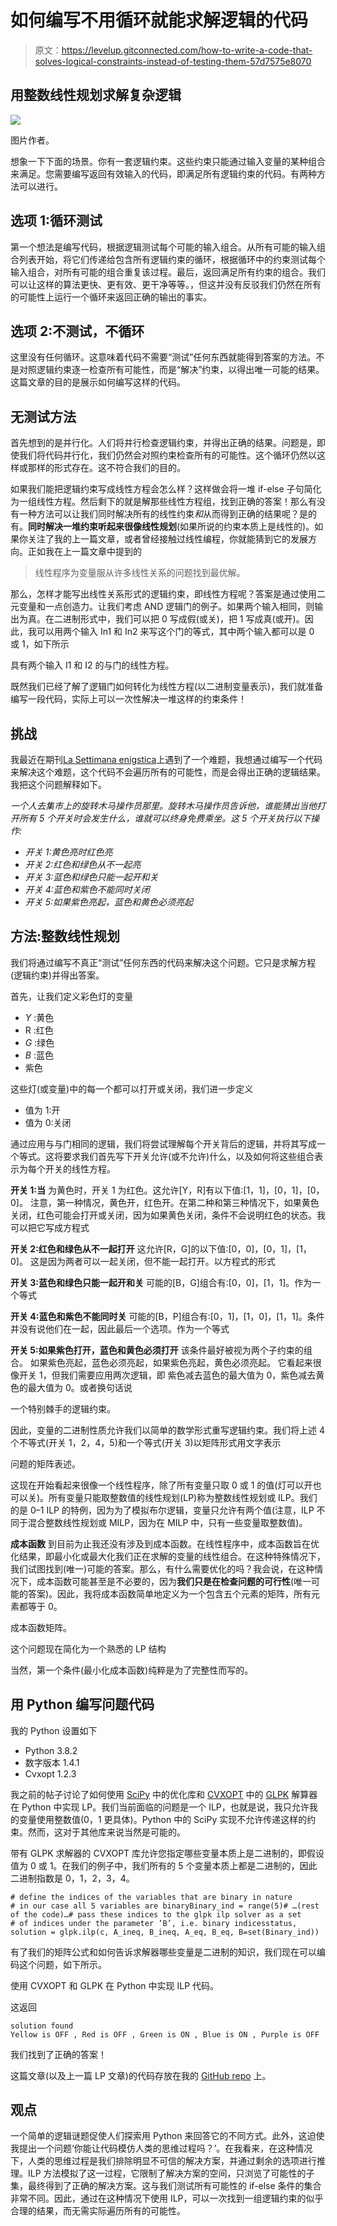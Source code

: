 # 如何编写不用循环就能求解逻辑的代码

> 原文：<https://levelup.gitconnected.com/how-to-write-a-code-that-solves-logical-constraints-instead-of-testing-them-57d7575e8070>

## 用整数线性规划求解复杂逻辑

![](img/f7c3b636d2a95d187ad3555099ec22f8.png)

图片作者。

想象一下下面的场景。你有一套逻辑约束。这些约束只能通过输入变量的某种组合来满足。您需要编写返回有效输入的代码，即满足所有逻辑约束的代码。有两种方法可以进行。

## **选项 1:循环测试**

第一个想法是编写代码，根据逻辑测试每个可能的输入组合。从所有可能的输入组合列表开始，将它们传递给包含所有逻辑约束的循环，根据循环中的约束测试每个输入组合，对所有可能的组合重复该过程。最后，返回满足所有约束的组合。我们可以让这样的算法更快、更有效、更干净等等。，但这并没有反驳我们仍然在所有的可能性上运行一个循环来返回正确的输出的事实。

## **选项 2:不测试，不循环**

这里没有任何循环。这意味着代码不需要“测试”任何东西就能得到答案的方法。不是对照逻辑约束逐一检查所有可能性，而是“解决”约束，以得出唯一可能的结果。这篇文章的目的是展示如何编写这样的代码。

## 无测试方法

首先想到的是并行化。人们将并行检查逻辑约束，并得出正确的结果。问题是，即使我们将代码并行化，我们仍然会对照约束检查所有的可能性。这个循环仍然以这样或那样的形式存在。这不符合我们的目的。

如果我们能把逻辑约束写成线性方程会怎么样？这样做会将一堆 if-else 子句简化为一组线性方程。然后剩下的就是解那些线性方程组，找到正确的答案！那么有没有一种方法可以让我们同时解决所有的线性约束*和*从而得到正确的结果呢？是的有。**同时解决一堆约束听起来很像线性规划**(如果所说的约束本质上是线性的)。如果你关注了我的上一篇文章，或者曾经接触过线性编程，你就能猜到它的发展方向。正如我在上一篇文章中提到的

> 线性程序为变量服从许多线性关系的问题找到最优解。

那么，怎样才能写出线性关系形式的逻辑约束，即线性方程呢？答案是通过使用二元变量和一点创造力。让我们考虑 AND 逻辑门的例子。如果两个输入相同，则输出为真。在二进制形式中，我们可以把 0 写成假(或关)，把 1 写成真(或开)。因此，我可以用两个输入 In1 和 In2 来写这个门的等式，其中两个输入都可以是 0 或 1，如下所示

具有两个输入 I1 和 I2 的与门的线性方程。

既然我们已经了解了逻辑门如何转化为线性方程(以二进制变量表示)，我们就准备编写一段代码，实际上可以一次性解决一堆这样的约束条件！

## 挑战

我最近在期刊[La Settimana enigstica](https://www.lasettimanaenigmistica.com/index.html?m=site)上遇到了一个难题，我想通过编写一个代码来解决这个难题，这个代码不会遍历所有的可能性，而是会得出正确的逻辑结果。我把这个问题解释如下。

*一个人去集市上的旋转木马操作员那里。旋转木马操作员告诉他，谁能猜出当他打开所有 5 个开关时会发生什么，谁就可以终身免费乘坐。这 5 个开关执行以下操作:*

*   *开关 1:黄色亮时红色亮*
*   *开关 2:红色和绿色从不一起亮*
*   *开关 3:蓝色和绿色只能一起开和关*
*   *开关 4:蓝色和紫色不能同时关闭*
*   *开关 5:如果紫色亮起，蓝色和黄色必须亮起*

## 方法:整数线性规划

我们将通过编写不真正“测试”任何东西的代码来解决这个问题。它只是求解方程(逻辑约束)并得出答案。

首先，让我们定义彩色灯的变量

*   *Y* :黄色
*   R :红色
*   *G* :绿色
*   *B* :蓝色
*   紫色

这些灯(或变量)中的每一个都可以打开或关闭，我们进一步定义

*   值为 1:开
*   值为 0:关闭

通过应用与与门相同的逻辑，我们将尝试理解每个开关背后的逻辑，并将其写成一个等式。这将要求我们首先写下开关允许(或不允许)什么，以及如何将这些组合表示为每个开关的线性方程。

**开关 1:当** 为黄色时，开关 1 为红色。这允许[Y，R]有以下值:[1，1]，[0，1]，[0，0]。
注意，第一种情况，黄色开，红色开。在第二种和第三种情况下，如果黄色关闭，红色可能会打开或关闭，因为如果黄色关闭，条件不会说明红色的状态。我可以把它写成方程式

**开关 2:红色和绿色从不一起打开** 这允许[R，G]的以下值:[0，0]，[0，1]，[1，0]。
这是因为两者可以一起关闭，但不能一起打开。以方程式的形式

**开关 3:蓝色和绿色只能一起开和关** 可能的[B，G]组合有:[0，0]，[1，1]。作为一个等式

**开关 4:蓝色和紫色不能同时关** 可能的[B，P]组合有:[0，1]，[1，0]，[1，1]。条件并没有说他们在一起，因此最后一个选项。作为一个等式

**开关 5:如果紫色打开，蓝色和黄色必须打开** 该条件最好被视为两个子约束的组合。
如果紫色亮起，蓝色必须亮起，如果紫色亮起，黄色必须亮起。
它看起来很像开关 1，但我们需要应用两次逻辑，即
紫色减去蓝色的最大值为 0，紫色减去黄色的最大值为 0。或者换句话说

一个特别棘手的逻辑约束。

因此，变量的二进制性质允许我们以简单的数学形式重写逻辑约束。我们将上述 4 个不等式(开关 1，2，4，5)和一个等式(开关 3)以矩阵形式用文字表示

问题的矩阵表述。

这现在开始看起来很像一个线性程序，除了所有变量只取 0 或 1 的值(灯可以开也可以关)。所有变量只能取整数值的线性规划(LP)称为整数线性规划或 ILP。我们的是 0–1 ILP 的特例，因为为了模拟布尔逻辑，变量只允许有两个值(注意，ILP 不同于混合整数线性规划或 MILP，因为在 MILP 中，只有一些变量取整数值)。

**成本函数** 到目前为止我还没有涉及到成本函数。在线性程序中，成本函数旨在优化结果，即最小化或最大化我们正在求解的变量的线性组合。在这种特殊情况下，我们试图找到(唯一)可能的答案。那么，有什么需要优化的吗？我会说，在这种情况下，成本函数可能甚至是不必要的，因为**我们只是在检查问题的可行性**(唯一可能的答案)。因此，我将成本函数简单地定义为一个包含五个元素的矩阵，所有元素都等于 0。

成本函数矩阵。

这个问题现在简化为一个熟悉的 LP 结构

当然，第一个条件(最小化成本函数)纯粹是为了完整性而写的。

## 用 Python 编写问题代码

我的 Python 设置如下

*   Python 3.8.2
*   数字版本 1.4.1
*   Cvxopt 1.2.3

我之前的帖子讨论了如何使用 [SciPy](https://docs.scipy.org/doc/scipy/reference/generated/scipy.optimize.linprog.html) 中的优化库和 [CVXOPT](http://cvxopt.org) 中的 [GLPK](https://www.gnu.org/software/glpk/) 解算器在 Python 中实现 LP。我们当前面临的问题是一个 ILP，也就是说，我只允许我的变量使用整数值(0，1 更具体)。Python 中的 SciPy 实现不允许传递这样的约束。然而，这对于其他库来说当然是可能的。

带有 GLPK 求解器的 CVXOPT 库允许您指定哪些变量本质上是二进制的，即假设值为 0 或 1。在我们的例子中，我们所有的 5 个变量本质上都是二进制的，因此二进制指数是 0，1，2，3，4。

```
# define the indices of the variables that are binary in nature
# in our case all 5 variables are binaryBinary_ind = range(5)# …(rest of the code)…# pass these indices to the glpk ilp solver as a set
# of indices under the parameter ‘B’, i.e. binary indicesstatus, solution = glpk.ilp(c, A_ineq, B_ineq, A_eq, B_eq, B=set(Binary_ind))
```

有了我们的矩阵公式和如何告诉求解器哪些变量是二进制的知识，我们现在可以编码这个问题，如下所示。

使用 CVXOPT 和 GLPK 在 Python 中实现 ILP 代码。

这返回

```
solution found 
Yellow is OFF , Red is OFF , Green is ON , Blue is ON , Purple is OFF
```

我们找到了正确的答案！

这篇文章(以及上一篇 LP 文章)的代码存放在我的 [GitHub repo](https://github.com/codiusmaximus/lights) 上。

## 观点

一个简单的逻辑谜题促使人们探索用 Python 来回答它的不同方式。此外，这迫使我提出一个问题‘你能让代码模仿人类的思维过程吗？’。在我看来，在这种情况下，人类的思维过程是我们排除明显不可信的解决方案，并通过剩余的选项进行推理。ILP 方法模拟了这一过程，它限制了解决方案的空间，只浏览了可能性的子集，最终得到了正确的解决方案。这与我们测试所有可能性的 if-else 条件的集合非常不同。因此，通过在这种情况下使用 ILP，可以一次找到一组逻辑约束的似乎合理的结果，而无需实际遍历所有的可能性。